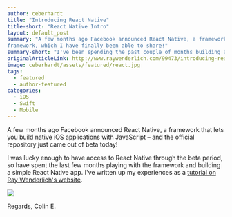 ```yaml
---
author: ceberhardt
title: "Introducing React Native"
title-short: "React Native Intro"
layout: default_post
summary: "A few months ago Facebook announced React Native, a framework that lets you build native iOS applications with JavaScript. I've been spending the past couple of months building am app with this
framework, which I have finally been able to share!"
summary-short: "I've been spending the past couple of months building am app with this framework, which I have finally been able to share!"
originalArticleLink: http://www.raywenderlich.com/99473/introducing-react-native-building-apps-javascript
image: ceberhardt/assets/featured/react.jpg
tags:
  - featured
  - author-featured
categories:
  - iOS
  - Swift
  - Mobile
---
```


A few months ago Facebook announced React Native, a framework that lets you build native iOS applications with JavaScript – and the official repository just came out of beta today!

I was lucky enough to have access to React Native through the beta period, so have spent the last few months playing with the framework and building a simple React Native app. I've written up my experiences as a [tutorial on Ray Wenderlich's website](http://www.raywenderlich.com/99473/introducing-react-native-building-apps-javascript).

<a href="http://www.raywenderlich.com/99473/introducing-react-native-building-apps-javascript"><img src="{{ site.github.url }}/ceberhardt/assets/ReactNative.png" /></a>

Regards, Colin E.
